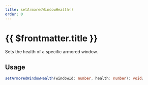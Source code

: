 ```yaml
---
title: setArmoredWindowHealth()
order: 0
---
```


# {{ $frontmatter.title }}

Sets the health of a specific armored window.

## Usage

```ts
setArmoredWindowHealth(windowId: number, health: number): void;
```

